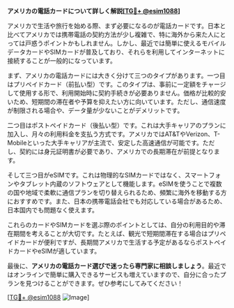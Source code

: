 **アメリカの電話カードについて詳しく解説[[TG💪+ @esim1088](https://t.me/s/esim1088)]**

アメリカで生活や旅行を始める際、まず必要になるのが電話カードです。日本と比べてアメリカでは携帯電話の契約方法が少し複雑で、特に海外から来た人にとっては戸惑うポイントかもしれません。しかし、最近では簡単に使えるモバイルデータカードやSIMカードが普及しており、それらを利用してインターネットに接続することが一般的になっています。

まず、アメリカの電話カードには大きく分けて三つのタイプがあります。一つ目はプリペイドカード（前払い型）です。このタイプは、事前に一定額をチャージして使用する形で、利用開始時に契約手続きが必要ありません。価格が比較的安いため、短期間の滞在者や予算を抑えたい方に向いています。ただし、通信速度が制限される場合や、データ量が少ないことがデメリットです。

二つ目はポストペイドカード（後払い型）です。これは大手キャリアのプランに加入し、月々の利用料金を支払う方式です。アメリカではAT&TやVerizon、T-Mobileといった大手キャリアが主流で、安定した高速通信が可能です。ただし、契約には身元証明書が必要であり、アメリカでの長期滞在が前提となります。

そして三つ目がeSIMです。これは物理的なSIMカードではなく、スマートフォンやタブレット内蔵のソフトウェアとして機能します。eSIMを使うことで複数の国や地域で柔軟に通信プランを切り替えられるため、頻繁に海外を移動する方におすすめです。また、日本の携帯電話会社でも対応している場合があるため、日本国内でも問題なく使えます。

これらのカードやSIMカードを選ぶ際のポイントとしては、自分の利用目的や滞在期間を考えることが大切です。たとえば、観光で短期間滞在する場合はプリペイドカードが便利ですが、長期間アメリカで生活する予定があるならポストペイドカードやeSIMが適しています。

最後に、**アメリカの電話カード選びで迷ったら専門家に相談しましょう**。最近ではオンラインで簡単に購入できるサービスも増えていますので、自分に合ったプランを見つけることができます。ぜひ参考にしてみてください！

[[TG💪+ @esim1088](https://t.me/s/esim1088) ![Image](https://i.postimg.cc/Y0z9fWf4/image.png)]